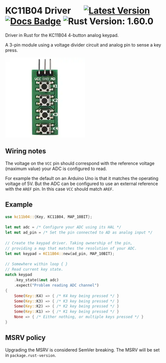 # KC11B04 Driver &emsp; [![Latest Version]][crates.io] [![Docs Badge]][docs] ![Rust Version: 1.60.0][MSRV badge]

[Latest Version]: https://img.shields.io/crates/v/kc11b04.svg
[crates.io]: https://crates.io/crates/kc11b04
[Docs Badge]: https://docs.rs/kc11b04/badge.svg
[docs]: https://docs.rs/kc11b04
[MSRV badge]: https://img.shields.io/badge/rustc-1.60.0-blue.svg

Driver in Rust for the KC11B04 4-button analog keypad.

A 3-pin module using a voltage divider circuit and analog pin to sense a key press.

![KC11B04 image][__link0]


## Wiring notes

The voltage on the `VCC` pin should correspond with the reference voltage (maximum value) your ADC is configured to read.

For example the default on an Arduino Uno is that it matches the operating voltage of 5V. But the ADC can be configured to use an external reference with the `AREF` pin. In this case `VCC` should match `AREF`.


## Example


```rust
use kc11b04::{Key, KC11B04, MAP_10BIT};

let mut adc = /* Configure your ADC using its HAL */
let mut ad_pin = /* Set the pin connected to AD as analog input */

// Create the keypad driver. Taking ownership of the pin,
// providing a map that matches the resolution of your ADC.
let mut keypad = KC11B04::new(ad_pin, MAP_10BIT);

// Somewhere within loop { }
// Read current key state.
match keypad
	.key_state(&mut adc)
	.expect("Problem reading ADC channel")
{
	Some(Key::K4) => { /* K4 key being pressed */ }
	Some(Key::K3) => { /* K3 key being pressed */ }
	Some(Key::K2) => { /* K2 key being pressed */ }
	Some(Key::K1) => { /* K1 key being pressed */ }
	None => { /* Either nothing, or multiple keys pressed */ }
}
```


## MSRV policy

Upgrading the MSRV is considered SemVer breaking. The MSRV will be set in `package.rust-version`.


 [__link0]: docs/KC11B04.webp
